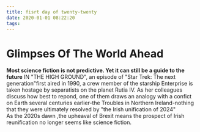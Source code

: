 ```yaml
---
title: fisrt day of twenty-twenty
date: 2020-01-01 08:22:20
tags:
---
```

# Glimpses Of The World Ahead
**Most science fiction is not predictive. Yet it can still be a guide to the future**
IN "THE HIGH GROUND", an episode of "Star Trek: The next generation"first aired in 1990, a
crew member of the starship Enterprise is taken hostage by separatists on the planet Rutia
IV. As her colleagues discuss how best to repond, one of them draws an analogy with a
confict on Earth several centuries earlier-the Troubles in Northern Ireland-nothing that
they were ultimately resolved by "the Irish unification of 2024"  
As the 2020s dawn ,the upheaval of Brexit means the prospect of Irish reunification no
longer seems like science fiction.
